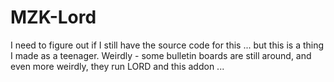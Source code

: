 # MZK-Lord

I need to figure out if I still have the source code for this ... but this is a thing I made as a teenager. Weirdly - some bulletin boards are still around, and even more weirdly, they run LORD and this addon ...
